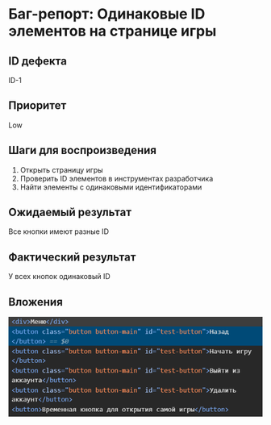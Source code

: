 # Баг-репорт: Одинаковые ID элементов на странице игры

## ID дефекта
ID-1

## Приоритет
Low

## Шаги для воспроизведения
1. Открыть страницу игры
2. Проверить ID элементов в инструментах разработчика
3. Найти элементы с одинаковыми идентификаторами

## Ожидаемый результат
Все кнопки имеют разные ID

## Фактический результат
У всех кнопок одинаковый ID

## Вложения
![alt text](image-2.png)
